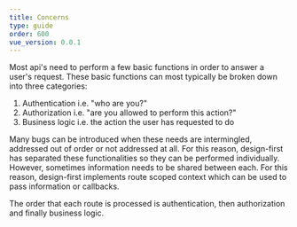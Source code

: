 ```yaml
---
title: Concerns
type: guide
order: 600
vue_version: 0.0.1
---
```


Most api's need to perform a few basic functions in order to answer a user's request. These basic functions can most typically be broken down into three categories:
1. Authentication i.e. "who are you?"
2. Authorization i.e. "are you allowed to perform this action?"
3. Business logic i.e. the action the user has requested to do

Many bugs can be introduced when these needs are intermingled, addressed out of order or not addressed at all. For this reason, design-first has separated these functionalities so they can be performed individually. However, sometimes information needs to be shared between each. For this reason, design-first implements route scoped context which can be used to pass information or callbacks.

The order that each route is processed is authentication, then authorization and finally business logic.
